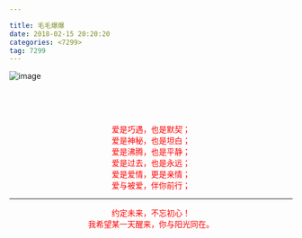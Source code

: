```yaml
---

title: 毛毛爆爆
date: 2018-02-15 20:20:20
categories: <7299>  
tag: 7299
---
```




![image](https://i.loli.net/2018/09/24/5ba891a8ca18b.jpg)

  

  

​    


​    

  

<center><font color=#FF0000>爱是巧遇，也是默契；<font></font></center>  




<center><font color=#FF0000>爱是神秘，也是坦白；<font></font></center>




<center><font color=#FF0000>爱是沸腾，也是平静；<font></font></center>




<center><font color=#FF0000>爱是过去，也是永远；<font></font></center>




<center><font color=#FF0000>爱是爱情，更是亲情；<font></font></center>




<center><font color=#FF0000>爱与被爱，伴你前行；<font></font></center>



* * *



  

<center><font color=#FF0000>约定未来，不忘初心！<font></font></center>




<center><font color=#FF0000>我希望某一天醒来，你与阳光同在。<font></font></center>

